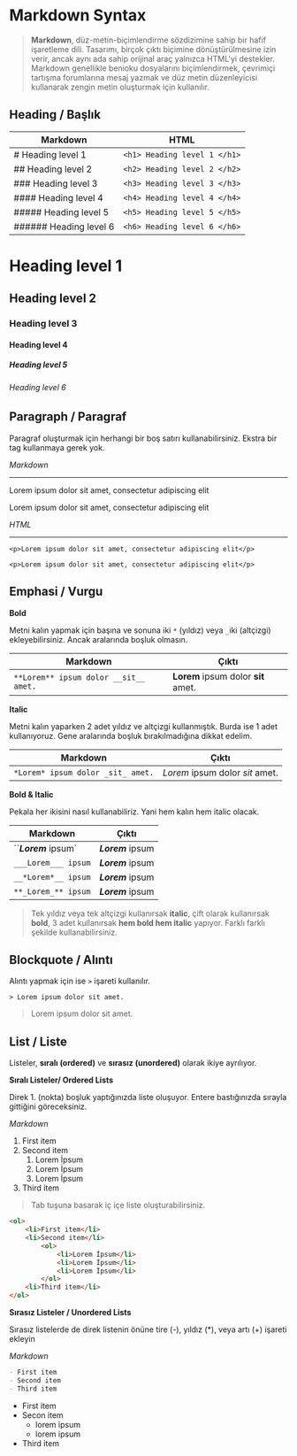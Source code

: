 # Markdown Syntax

> **Markdown**, düz-metin-biçimlendirme sözdizimine sahip bir hafif işaretleme dili. Tasarımı, birçok çıktı biçimine dönüştürülmesine izin verir, ancak aynı ada sahip orijinal araç yalnızca HTML'yi destekler. Markdown genellikle benioku dosyalarını biçimlendirmek, çevrimiçi tartışma forumlarına mesaj yazmak ve düz metin düzenleyicisi kullanarak zengin metin oluşturmak için kullanılır.

## Heading / Başlık

| Markdown                | HTML                         |
| ----------------------- | ---------------------------- |
| \# Heading level 1      | `<h1> Heading level 1 </h1>` |
| \## Heading level 2     | `<h2> Heading level 2 </h2>` |
| \### Heading level 3    | `<h3> Heading level 3 </h3>` |
| \#### Heading level 4   | `<h4> Heading level 4 </h4>` |
| \##### Heading level 5  | `<h5> Heading level 5 </h5>` |
| \###### Heading level 6 | `<h6> Heading level 6 </h6>` |

# Heading level 1

## Heading level 2

### Heading level 3

#### Heading level 4

##### Heading level 5

###### Heading level 6



## Paragraph / Paragraf

Paragraf oluşturmak için herhangi bir boş satırı kullanabilirsiniz. Ekstra bir tag kullanmaya gerek yok.

*Markdown*

---

Lorem ipsum dolor sit amet, consectetur adipiscing elit

Lorem ipsum dolor sit amet, consectetur adipiscing elit

*HTML*

---

`<p>Lorem ipsum dolor sit amet, consectetur adipiscing elit</p>`

`<p>Lorem ipsum dolor sit amet, consectetur adipiscing elit</p>`



## Emphasi / Vurgu

**Bold**

Metni kalın yapmak için başına ve sonuna iki `*` (yıldız) veya `_`iki (altçizgi) ekleyebilirsiniz. Ancak aralarında boşluk olmasın.

| Markdown                              | Çıktı                               |
| ------------------------------------- | ----------------------------------- |
| `**Lorem** ipsum dolor __sit__ amet.` | **Lorem** ipsum dolor __sit__ amet. |



**Italic**

Metni kalın yaparken 2 adet yıldız ve altçizgi kullanmıştık. Burda ise 1 adet kullanıyoruz. Gene aralarında boşluk bırakılmadığına dikkat edelim.

| Markdown                          | Çıktı                           |
| --------------------------------- | ------------------------------- |
| `*Lorem* ipsum dolor _sit_ amet.` | *Lorem* ipsum dolor _sit_ amet. |



**Bold & Italic**

Pekala her ikisini nasıl kullanabiliriz. Yani hem kalın hem italic olacak.

| Markdown             | Çıktı             |
| -------------------- | ----------------- |
| ``***Lorem*** ipsum` | ***Lorem*** ipsum |
| `___Lorem___ ipsum`  | ___Lorem___ ipsum |
| `__*Lorem*__ ipsum`  | __*Lorem*__ ipsum |
| `**_Lorem_** ipsum`  | **_Lorem_** ipsum |

> Tek yıldız veya tek altçizgi kullanırsak **italic**, çift olarak kullanırsak **bold**, 3 adet kullanırsak **hem bold hem italic** yapıyor. Farklı farklı şekilde kullanabilirsiniz.



## Blockquote / Alıntı

Alıntı yapmak için ise `>` işareti kullanılır.

`> Lorem ipsum dolor sit amet.`

> Lorem ipsum dolor sit amet.



## List / Liste

Listeler, **sıralı (ordered)** ve  **sırasız (unordered)** olarak ikiye ayrılıyor.

**Sıralı Listeler/ Ordered Lists**

Direk 1. (nokta) boşluk yaptığınızda liste oluşuyor. Entere bastığınızda sırayla gittiğini göreceksiniz.

*Markdown*

1. First item
2. Second item
   1. Lorem İpsum
   2. Lorem İpsum
   3. Lorem İpsum
3. Third item

> Tab tuşuna basarak iç içe liste oluşturabilirsiniz. 



```html
<ol>
    <li>First item</li>
    <li>Second item</li>
    	<ol>
        	<li>Lorem İpsum</li>
        	<li>Lorem İpsum</li>
        	<li>Lorem İpsum</li>
    	</ol>
    <li>Third item</li>
</ol>
```

**Sırasız Listeler / Unordered Lists**

Sırasız listelerde de direk listenin önüne tire (-), yıldız (*), veya artı (+) işareti ekleyin

*Markdown*

```markdown
- First item
- Second item 
- Third item
```

- First item
- Secon item
  - lorem ipsum
  - lorem ipsum
- Third item